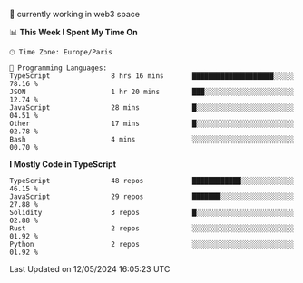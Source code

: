 🔭 currently working in web3 space

<!--START_SECTION:waka-->
📊 **This Week I Spent My Time On** 

```text
🕑︎ Time Zone: Europe/Paris

💬 Programming Languages: 
TypeScript               8 hrs 16 mins       ████████████████████░░░░░   78.16 % 
JSON                     1 hr 20 mins        ███░░░░░░░░░░░░░░░░░░░░░░   12.74 % 
JavaScript               28 mins             █░░░░░░░░░░░░░░░░░░░░░░░░   04.51 % 
Other                    17 mins             █░░░░░░░░░░░░░░░░░░░░░░░░   02.78 % 
Bash                     4 mins              ░░░░░░░░░░░░░░░░░░░░░░░░░   00.70 % 
```

**I Mostly Code in TypeScript** 

```text
TypeScript               48 repos            ████████████░░░░░░░░░░░░░   46.15 % 
JavaScript               29 repos            ███████░░░░░░░░░░░░░░░░░░   27.88 % 
Solidity                 3 repos             █░░░░░░░░░░░░░░░░░░░░░░░░   02.88 % 
Rust                     2 repos             ░░░░░░░░░░░░░░░░░░░░░░░░░   01.92 % 
Python                   2 repos             ░░░░░░░░░░░░░░░░░░░░░░░░░   01.92 % 
```




 Last Updated on 12/05/2024 16:05:23 UTC
<!--END_SECTION:waka-->

